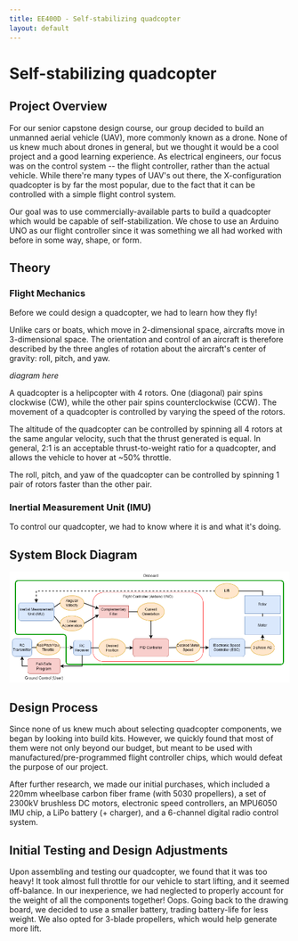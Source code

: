 ```yaml
---
title: EE400D - Self-stabilizing quadcopter
layout: default
---
```

# Self-stabilizing quadcopter #

## Project Overview ##

For our senior capstone design course, our group decided to build an unmanned aerial vehicle (UAV), more commonly known as a drone. None of us knew much about drones in general, but we thought it would be a cool project and a good learning experience. As electrical engineers, our focus was on the control system -- the flight controller, rather than the actual vehicle. While there're many types of UAV's out there, the X-configuration quadcopter is by far the most popular, due to the fact that it can be controlled with a simple flight control system.

Our goal was to use commercially-available parts to build a quadcopter which would be capable of self-stabilization. We chose to use an Arduino UNO as our flight controller since it was something we all had worked with before in some way, shape, or form. 

## Theory ##

### Flight Mechanics ###

Before we could design a quadcopter, we had to learn how they fly!

Unlike cars or boats, which move in 2-dimensional space, aircrafts move in 3-dimensional space. The orientation and control of an aircraft is therefore described by the three angles of rotation about the aircraft's center of gravity: roll, pitch, and yaw.

<i>diagram here</i>

A quadcopter is a helipcopter with 4 rotors. One (diagonal) pair spins clockwise (CW), while the other pair spins counterclockwise (CCW). The movement of a quadcopter is controlled by varying the speed of the rotors.

The altitude of the quadcopter can be controlled by spinning all 4 rotors at the same angular velocity, such that the thrust generated is equal. In general,  2:1 is an acceptable thrust-to-weight ratio for a quadcopter, and allows the vehicle to hover at ~50% throttle.

The roll, pitch, and yaw of the quadcopter can be controlled by spinning 1 pair of rotors faster than the other pair.

### Inertial Measurement Unit (IMU) ###

To control our quadcopter, we had to know where it is and what it's doing. 

## System Block Diagram ##

<img src="/projects/quadcopter/blockdiagram.png">

## Design Process ##

Since none of us knew much about selecting quadcopter components, we began by looking into build kits. However, we quickly found that most of them were not only beyond our budget, but meant to be used with manufactured/pre-programmed flight controller chips, which would defeat the purpose of our project.

After further research, we made our initial purchases, which included a 220mm wheelbase carbon fiber frame (with 5030 propellers), a set of 2300kV brushless DC motors, electronic speed controllers, an MPU6050 IMU chip, a LiPo battery (+ charger), and a 6-channel digital radio control system.

## Initial Testing and Design Adjustments ##

Upon assembling and testing our quadcopter, we found that it was too heavy! It took almost full throttle for our vehicle to start lifting, and it seemed off-balance. In our inexperience, we had neglected to properly account for the weight of all the components together! Oops. Going back to the drawing board, we decided to use a smaller battery, trading battery-life for less weight. We also opted for 3-blade propellers, which would help generate more lift.

